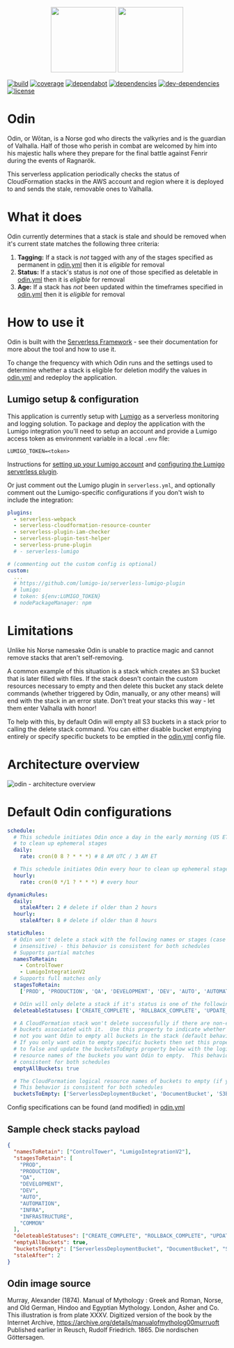 <p align="center">
  <img height="150" src="https://avatars0.githubusercontent.com/u/36457275?s=400&u=16d355f384ed7f8e0655b7ed1d70ff2e411690d8&v=4e">
  <img height="150" src="https://user-images.githubusercontent.com/2955468/44294549-01c7c280-a267-11e8-9fbf-4c3788eb4635.jpg">
  
</p>

[![build]][build-url] [![coverage]][coverage-url] [![dependabot]][dependabot-url] [![dependencies]][dependencies-url] [![dev-dependencies]][dev-dependencies-url] [![license]][license-url]

# Odin

Odin, or Wōtan, is a Norse god who directs the valkyries and is the guardian of Valhalla. Half of those who perish in combat are welcomed by him into his majestic halls where they prepare for the final battle against Fenrir during the events of Ragnarök.

This serverless application periodically checks the status of CloudFormation stacks in the AWS account and region where it is deployed to and sends the stale, removable ones to Valhalla.

# What it does

Odin currently determines that a stack is stale and should be removed when it's current state matches the following three criteria:

1.  **Tagging:** If a stack is _not_ tagged with any of the stages specified as permanent in [odin.yml](odin.yml) then it is _eligible_ for removal
1.  **Status:** If a stack's status is _not_ one of those specified as deletable in [odin.yml](odin.yml) then it is _eligible_ for removal
1.  **Age:** If a stack has _not_ been updated within the timeframes specified in [odin.yml](odin.yml) then it is _eligible_ for removal

# How to use it

Odin is built with the [Serverless Framework](https://serverless.com/framework/docs/) - see their documentation for more about the tool and how to use it.

To change the frequency with which Odin runs and the settings used to determine whether a stack is eligible for deletion modify the values in [odin.yml](odin.yml) and redeploy the application.

## Lumigo setup & configuration

This application is currently setup with [Lumigo](https://lumigo.io/) as a serverless monitoring and logging solution. To package and deploy the application with the Lumigo integration you'll need to setup an account and provide a Lumigo access token as environment variable in a local `.env` file:

```
LUMIGO_TOKEN=<token>
```

Instructions for [setting up your Lumigo account](https://docs.lumigo.io/docs) and [configuring the Lumigo serverless plugin](https://github.com/lumigo-io/serverless-lumigo-plugin).

Or just comment out the Lumigo plugin in `serverless.yml`, and optionally comment out the Lumigo-specific configurations if you don't wish to include the integration:

```yml
plugins:
  - serverless-webpack
  - serverless-cloudformation-resource-counter
  - serverless-plugin-iam-checker
  - serverless-plugin-test-helper
  - serverless-prune-plugin
  # - serverless-lumigo

# (commenting out the custom config is optional)
custom:
  ...
  # https://github.com/lumigo-io/serverless-lumigo-plugin
  # lumigo:
  # token: ${env:LUMIGO_TOKEN}
  # nodePackageManager: npm
```

# Limitations

Unlike his Norse namesake Odin is unable to practice magic and cannot remove stacks that aren't self-removing.

A common example of this situation is a stack which creates an S3 bucket that is later filled with files. If the stack doesn't contain the custom resources necessary to empty and then delete this bucket any stack delete commands (whether triggered by Odin, manually, or any other means) will end with the stack in an error state. Don't treat your stacks this way - let them enter Valhalla with honor!

To help with this, by default Odin will empty all S3 buckets in a stack prior to calling the delete stack command. You can either disable bucket emptying entirely or specify specific buckets to be emptied in the [odin.yml](odin.yml) config file.

# Architecture overview

![odin - architecture overview](https://cloud.githubusercontent.com/assets/2955468/24622720/f24c75a4-1873-11e7-9e09-b83a1425c196.png)

# Default Odin configurations

```yml
schedule:
  # This schedule initiates Odin once a day in the early morning (US ET)
  # to clean up ephemeral stages
  daily:
    rate: cron(0 8 ? * * *) # 8 AM UTC / 3 AM ET

  # This schedule initiates Odin every hour to clean up ephemeral stages
  hourly:
    rate: cron(0 */1 ? * * *) # every hour

dynamicRules:
  daily:
    staleAfter: 2 # delete if older than 2 hours
  hourly:
    staleAfter: 8 # delete if older than 8 hours

staticRules:
  # Odin won't delete a stack with the following names or stages (case
  # insensitive) - this behavior is consistent for both schedules
  # Supports partial matches
  namesToRetain:
    - ControlTower
    - LumigoIntegrationV2
  # Supports full matches only
  stagesToRetain:
    ['PROD', 'PRODUCTION', 'QA', 'DEVELOPMENT', 'DEV', 'AUTO', 'AUTOMATION', 'INFRA', 'INFRASTRUCTURE', 'COMMON']

  # Odin will only delete a stack if it's status is one of the following - this behavior is consistent for both schedules
  deleteableStatuses: ['CREATE_COMPLETE', 'ROLLBACK_COMPLETE', 'UPDATE_COMPLETE', 'UPDATE_ROLLBACK_COMPLETE']

  # A CloudFormation stack won't delete successfully if there are non-empty
  # buckets associated with it.  Use this property to indicate whether or
  # not you want Odin to empty all buckets in the stack (default behavior).
  # If you only want odin to empty specific buckets then set this property
  # to false and update the bucketsToEmpty property below with the logical
  # resource names of the buckets you want Odin to empty.  This behavior is
  # consistent for both schedules
  emptyAllBuckets: true

  # The CloudFormation logical resource names of buckets to empty (if you don't want to empty all buckets by default)
  # This behavior is consistent for both schedules
  bucketsToEmpty: ['ServerlessDeploymentBucket', 'DocumentBucket', 'S3BucketSite', 'ApiDocumentationBucket']
```

Config specifications can be found (and modified) in [odin.yml](odin.yml)

## Sample check stacks payload

```json
{
  "namesToRetain": ["ControlTower", "LumigoIntegrationV2"],
  "stagesToRetain": [
    "PROD",
    "PRODUCTION",
    "QA",
    "DEVELOPMENT",
    "DEV",
    "AUTO",
    "AUTOMATION",
    "INFRA",
    "INFRASTRUCTURE",
    "COMMON"
  ],
  "deleteableStatuses": ["CREATE_COMPLETE", "ROLLBACK_COMPLETE", "UPDATE_COMPLETE", "UPDATE_ROLLBACK_COMPLETE"],
  "emptyAllBuckets": true,
  "bucketsToEmpty": ["ServerlessDeploymentBucket", "DocumentBucket", "S3BucketSite", "ApiDocumentationBucket"],
  "staleAfter": 2
}
```

## Odin image source

Murray, Alexander (1874). Manual of Mythology : Greek and Roman, Norse, and Old German, Hindoo and Egyptian Mythology. London, Asher and Co. This illustration is from plate XXXV. Digitized version of the book by the Internet Archive, https://archive.org/details/manualofmytholog00murruoft Published earlier in Reusch, Rudolf Friedrich. 1865. Die nordischen Göttersagen.

<!-- badge icons -->

[build]: https://flat.badgen.net/circleci/github/manwaring/odin/master/?icon=circleci
[coverage]: https://flat.badgen.net/codecov/c/github/manwaring/odin/?icon=codecov
[dependencies]: https://flat.badgen.net/david/dep/manwaring/odin
[dev-dependencies]: https://flat.badgen.net/david/dev/manwaring/odin/?label=dev+dependencies
[license]: https://flat.badgen.net/github/license/manwaring/odin
[dependabot]: https://flat.badgen.net/dependabot/manwaring/odin/?icon=dependabot&label=dependabot

<!-- badge urls -->

[build-url]: https://circleci.com/gh/manwaring/odin
[coverage-url]: https://codecov.io/gh/manwaring/odin
[dependencies-url]: https://david-dm.org/manwaring/odin
[dev-dependencies-url]: https://david-dm.org/manwaring/odin?type=dev
[license-url]: https://github.com/manwaring/odin
[dependabot-url]: https://flat.badgen.net/dependabot/manwaring/odin
